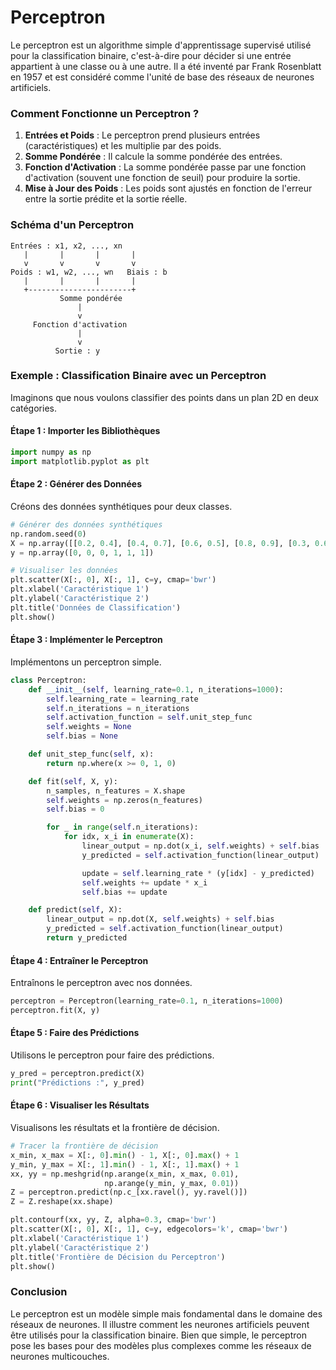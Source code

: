 # Perceptron 

Le perceptron est un algorithme simple d'apprentissage supervisé utilisé pour la classification binaire, c'est-à-dire pour décider si une entrée appartient à une classe ou à une autre. Il a été inventé par Frank Rosenblatt en 1957 et est considéré comme l'unité de base des réseaux de neurones artificiels.

### Comment Fonctionne un Perceptron ?

1. **Entrées et Poids** : Le perceptron prend plusieurs entrées (caractéristiques) et les multiplie par des poids.
2. **Somme Pondérée** : Il calcule la somme pondérée des entrées.
3. **Fonction d'Activation** : La somme pondérée passe par une fonction d'activation (souvent une fonction de seuil) pour produire la sortie.
4. **Mise à Jour des Poids** : Les poids sont ajustés en fonction de l'erreur entre la sortie prédite et la sortie réelle.

### Schéma d'un Perceptron

```plaintext
Entrées : x1, x2, ..., xn
   |       |       |       |
   v       v       v       v
Poids : w1, w2, ..., wn   Biais : b
   |       |       |       |
   +-----------------------+
           Somme pondérée
               |
               v
     Fonction d'activation
               |
               v
          Sortie : y
```

### Exemple : Classification Binaire avec un Perceptron

Imaginons que nous voulons classifier des points dans un plan 2D en deux catégories.

#### Étape 1 : Importer les Bibliothèques

```python
import numpy as np
import matplotlib.pyplot as plt
```

#### Étape 2 : Générer des Données

Créons des données synthétiques pour deux classes.

```python
# Générer des données synthétiques
np.random.seed(0)
X = np.array([[0.2, 0.4], [0.4, 0.7], [0.6, 0.5], [0.8, 0.9], [0.3, 0.6], [0.5, 0.8]])
y = np.array([0, 0, 0, 1, 1, 1])

# Visualiser les données
plt.scatter(X[:, 0], X[:, 1], c=y, cmap='bwr')
plt.xlabel('Caractéristique 1')
plt.ylabel('Caractéristique 2')
plt.title('Données de Classification')
plt.show()
```

#### Étape 3 : Implémenter le Perceptron

Implémentons un perceptron simple.

```python
class Perceptron:
    def __init__(self, learning_rate=0.1, n_iterations=1000):
        self.learning_rate = learning_rate
        self.n_iterations = n_iterations
        self.activation_function = self.unit_step_func
        self.weights = None
        self.bias = None

    def unit_step_func(self, x):
        return np.where(x >= 0, 1, 0)

    def fit(self, X, y):
        n_samples, n_features = X.shape
        self.weights = np.zeros(n_features)
        self.bias = 0

        for _ in range(self.n_iterations):
            for idx, x_i in enumerate(X):
                linear_output = np.dot(x_i, self.weights) + self.bias
                y_predicted = self.activation_function(linear_output)

                update = self.learning_rate * (y[idx] - y_predicted)
                self.weights += update * x_i
                self.bias += update

    def predict(self, X):
        linear_output = np.dot(X, self.weights) + self.bias
        y_predicted = self.activation_function(linear_output)
        return y_predicted
```

#### Étape 4 : Entraîner le Perceptron

Entraînons le perceptron avec nos données.

```python
perceptron = Perceptron(learning_rate=0.1, n_iterations=1000)
perceptron.fit(X, y)
```

#### Étape 5 : Faire des Prédictions

Utilisons le perceptron pour faire des prédictions.

```python
y_pred = perceptron.predict(X)
print("Prédictions :", y_pred)
```

#### Étape 6 : Visualiser les Résultats

Visualisons les résultats et la frontière de décision.

```python
# Tracer la frontière de décision
x_min, x_max = X[:, 0].min() - 1, X[:, 0].max() + 1
y_min, y_max = X[:, 1].min() - 1, X[:, 1].max() + 1
xx, yy = np.meshgrid(np.arange(x_min, x_max, 0.01),
                     np.arange(y_min, y_max, 0.01))
Z = perceptron.predict(np.c_[xx.ravel(), yy.ravel()])
Z = Z.reshape(xx.shape)

plt.contourf(xx, yy, Z, alpha=0.3, cmap='bwr')
plt.scatter(X[:, 0], X[:, 1], c=y, edgecolors='k', cmap='bwr')
plt.xlabel('Caractéristique 1')
plt.ylabel('Caractéristique 2')
plt.title('Frontière de Décision du Perceptron')
plt.show()
```

### Conclusion

Le perceptron est un modèle simple mais fondamental dans le domaine des réseaux de neurones. Il illustre comment les neurones artificiels peuvent être utilisés pour la classification binaire. Bien que simple, le perceptron pose les bases pour des modèles plus complexes comme les réseaux de neurones multicouches.